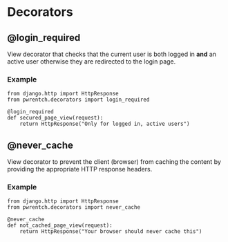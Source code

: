 # Decorators

## @login_required

View decorator that checks that the current user is both logged in **and**
an active user otherwise they are redirected to the login page.

### Example

    from django.http import HttpResponse
    from pwrentch.decorators import login_required

    @login_required
    def secured_page_view(request):
        return HttpResponse("Only for logged in, active users")



## @never_cache

View decorator to prevent the client (browser) from caching the content by
providing the appropriate HTTP response headers.

### Example

    from django.http import HttpResponse
    from pwrentch.decorators import never_cache

    @never_cache
    def not_cached_page_view(request):
        return HttpResponse("Your browser should never cache this")
